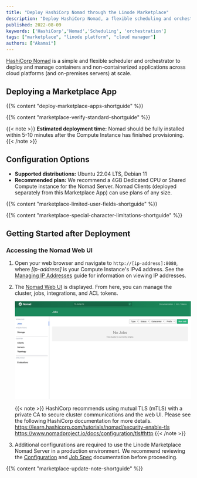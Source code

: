 ```yaml
---
title: "Deploy HashiCorp Nomad through the Linode Marketplace"
description: "Deploy HashiCorp Nomad, a flexible scheduling and orchestration for diverse workloads, on a Linode Compute Instance.'"
published: 2022-08-09
keywords: ['HashiCorp','Nomad','Scheduling', 'orchestration']
tags: ["marketplace", "linode platform", "cloud manager"]
authors: ["Akamai"]
---
```


[HashiCorp Nomad](https://www.nomadproject.io/) is a simple and flexible scheduler and orchestrator to deploy and manage containers and non-containerized applications across cloud platforms (and on-premises servers) at scale.

## Deploying a Marketplace App

{{% content "deploy-marketplace-apps-shortguide" %}}

{{% content "marketplace-verify-standard-shortguide" %}}

{{< note >}}
**Estimated deployment time:** Nomad should be fully installed within 5-10 minutes after the Compute Instance has finished provisioning.
{{< /note >}}

## Configuration Options

- **Supported distributions:** Ubuntu 22.04 LTS, Debian 11
- **Recommended plan:** We recommend a 4GB Dedicated CPU or Shared Compute instance for the Nomad Server. Nomad Clients (deployed separately from this Marketplace App) can use plans of any size.

{{% content "marketplace-limited-user-fields-shortguide" %}}

{{% content "marketplace-special-character-limitations-shortguide" %}}

## Getting Started after Deployment

### Accessing the Nomad Web UI

1. Open your web browser and navigate to `http://[ip-address]:8080`, where *[ip-address]* is your Compute Instance's IPv4 address. See the [Managing IP Addresses](/docs/products/compute/compute-instances/guides/manage-ip-addresses/) guide for information on viewing IP addresses.

1. The [Nomad Web UI](https://learn.hashicorp.com/collections/nomad/web-ui) is displayed. From here, you can manage the cluster, jobs, integrations, and ACL tokens.

    ![Screenshot of the Nomad Web UI](nomad-webUI.jpg)

    {{< note >}}
    HashiCorp recommends using mutual TLS (mTLS) with a private CA to secure cluster communications and the web UI. Please see the following HashiCorp documentation for more details.
    https://learn.hashicorp.com/tutorials/nomad/security-enable-tls
    https://www.nomadproject.io/docs/configuration/tls#http
    {{< /note >}}

1. Additional configurations are required to use the Linode Marketplace Nomad Server in a production environment. We recommend reviewing the [Configuration](https://www.nomadproject.io/docs/configuration) and [Job Spec](https://www.nomadproject.io/docs/job-specification) documentation before proceeding.

{{% content "marketplace-update-note-shortguide" %}}
